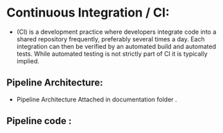 # Continuous Integration / CI:

 - (CI) is a development practice where developers integrate code into a shared repository frequently, preferably several times a day. Each integration can then be verified by an automated build and automated tests. While automated testing is not strictly part of CI it is typically implied.

## Pipeline Architecture:

- Pipeline Architecture Attached in documentation folder .


## Pipeline code :

